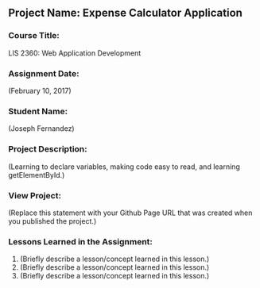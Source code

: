 ## Project Name:  Expense Calculator Application

### Course Title:
LIS 2360:  Web Application Development

### Assignment Date:  
(February 10, 2017)

### Student Name:  
(Joseph Fernandez)

### Project Description:
(Learning to declare variables, making code easy to read, and learning getElementById.)

### View Project:
(Replace this statement with your Github Page URL that was created when you 
 published the project.)

### Lessons Learned in the Assignment:
1. (Briefly describe a lesson/concept learned in this lesson.)
2. (Briefly describe a lesson/concept learned in this lesson.)
3. (Briefly describe a lesson/concept learned in this lesson.)
